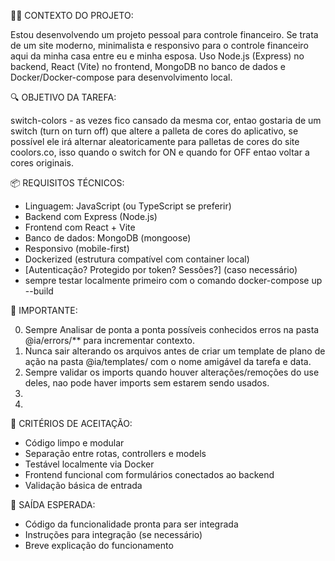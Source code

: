 👨‍💻 CONTEXTO DO PROJETO:

Estou desenvolvendo um projeto pessoal para controle financeiro. Se trata de um site moderno, minimalista e responsivo para o controle financeiro aqui da minha casa entre eu e minha esposa. Uso Node.js (Express) no backend, React (Vite) no frontend, MongoDB no banco de dados e Docker/Docker-compose para desenvolvimento local.

🔍 OBJETIVO DA TAREFA:

switch-colors - as vezes fico cansado da mesma cor, entao gostaria de um switch (turn on turn off) que altere a palleta de cores do aplicativo, se possível ele irá alternar aleatoricamente para palletas de cores do site coolors.co, isso quando o switch for ON e quando for OFF entao voltar a cores originais.

📦 REQUISITOS TÉCNICOS:

- Linguagem: JavaScript (ou TypeScript se preferir)
- Backend com Express (Node.js)
- Frontend com React + Vite
- Banco de dados: MongoDB (mongoose)
- Responsivo (mobile-first)
- Dockerized (estrutura compatível com container local)
- [Autenticação? Protegido por token? Sessões?] (caso necessário)
- sempre testar localmente primeiro com o comando docker-compose up --build

📄 IMPORTANTE:

0. Sempre Analisar de ponta a ponta possíveis conhecidos erros na pasta @ia/errors/** para incrementar contexto.
1. Nunca sair alterando os arquivos antes de criar um template de plano de ação na pasta @ia/templates/ com o nome amigável da tarefa e data.
2. Sempre validar os imports quando houver alterações/remoções do use deles, nao pode haver imports sem estarem sendo usados.
3. 
4. 

🎯 CRITÉRIOS DE ACEITAÇÃO:

- Código limpo e modular
- Separação entre rotas, controllers e models
- Testável localmente via Docker
- Frontend funcional com formulários conectados ao backend
- Validação básica de entrada

🚀 SAÍDA ESPERADA:

- Código da funcionalidade pronta para ser integrada
- Instruções para integração (se necessário)
- Breve explicação do funcionamento

